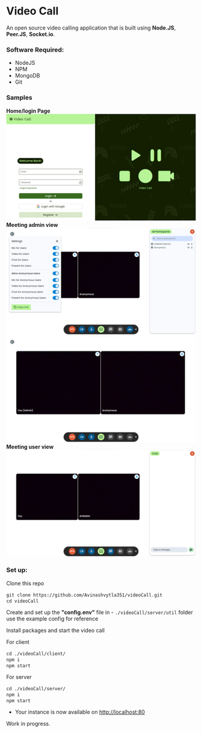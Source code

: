 # Video Call
An open source video calling application that is built using **Node.JS**, **Peer.JS**, **Socket.io**.


### Software Required:

- NodeJS
- NPM
- MongoDB
- Git

### Samples
**Home/login Page**
![Screenshot of the home page](https://github.com/Avinashvytla351/videoCall/blob/master/client/images/homepage.png)
**Meeting admin view**
![Screenshot of the meeting admin view 1](https://github.com/Avinashvytla351/videoCall/blob/master/client/images/admin%20view%201.png)
![Screenshot of the meeting admin view 2](https://github.com/Avinashvytla351/videoCall/blob/master/client/images/admin%20view%202.png)
**Meeting user view**
![Screenshot of the meeting user view](https://github.com/Avinashvytla351/videoCall/blob/master/client/images/user%20view.png)

### Set up:
Clone this repo
```
git clone https://github.com/Avinashvytla351/videoCall.git
cd videoCall
```
Create and set up the **"config.env"** file in - `./videoCall/server/util` folder use the example config for reference

Install packages and start the video call

For client
```
cd ./videoCall/client/
npm i
npm start
```
For server
```
cd ./videoCall/server/
npm i
npm start
```
- Your instance is now available on [http://localhost:80](http://localhost:80)

Work in progress.
